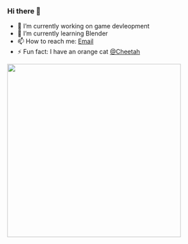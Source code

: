 ### Hi there 👋

<!--
**zyzeng1412/zyzeng1412** is a ✨ _special_ ✨ repository because its `README.md` (this file) appears on your GitHub profile.

Here are some ideas to get you started:

- 🔭 I’m currently working on ...
- 🌱 I’m currently learning ...
- 👯 I’m looking to collaborate on ...
- 🤔 I’m looking for help with ...
- 💬 Ask me about ...
- 📫 How to reach me: ...
- 😄 Pronouns: ...
- ⚡ Fun fact: ...

![Programmer](https://i.pinimg.com/originals/db/23/e2/db23e24f4196be2c7433ab8cd33015b0.jpg)
-->

- 🔭 I’m currently working on game devleopment
- 🌱 I’m currently learning Blender
- 📫 How to reach me: [Email](mailto:zyzeng1412@gmail.com)
- ⚡ Fun fact: I have an orange cat [@Cheetah](https://www.instagram.com/cheetahhanhan/)

<img width="400px" align="left" src="https://github-readme-stats.vercel.app/api/top-langs/?username=zyzeng1412&hide=html&layout=compact" />
